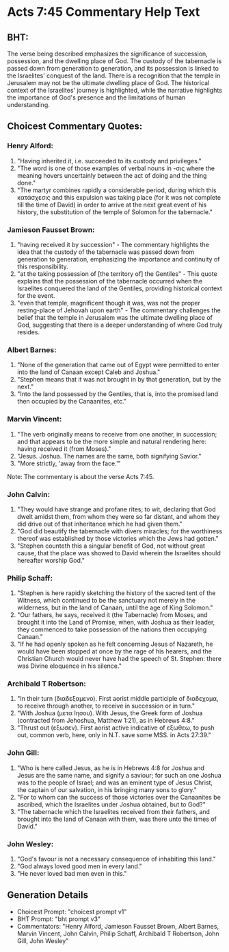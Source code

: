 # Acts 7:45 Commentary Help Text

## BHT:
The verse being described emphasizes the significance of succession, possession, and the dwelling place of God. The custody of the tabernacle is passed down from generation to generation, and its possession is linked to the Israelites' conquest of the land. There is a recognition that the temple in Jerusalem may not be the ultimate dwelling place of God. The historical context of the Israelites' journey is highlighted, while the narrative highlights the importance of God's presence and the limitations of human understanding.

## Choicest Commentary Quotes:
### Henry Alford:
1. "Having inherited it, i.e. succeeded to its custody and privileges."
2. "The word is one of those examples of verbal nouns in -σις where the meaning hovers uncertainly between the act of doing and the thing done."
3. "The martyr combines rapidly a considerable period, during which this κατάσχεσις and this expulsion was taking place (for it was not complete till the time of David) in order to arrive at the next great event of his history, the substitution of the temple of Solomon for the tabernacle."

### Jamieson Fausset Brown:
1. "having received it by succession" - The commentary highlights the idea that the custody of the tabernacle was passed down from generation to generation, emphasizing the importance and continuity of this responsibility.
2. "at the taking possession of [the territory of] the Gentiles" - This quote explains that the possession of the tabernacle occurred when the Israelites conquered the land of the Gentiles, providing historical context for the event.
3. "even that temple, magnificent though it was, was not the proper resting-place of Jehovah upon earth" - The commentary challenges the belief that the temple in Jerusalem was the ultimate dwelling place of God, suggesting that there is a deeper understanding of where God truly resides.

### Albert Barnes:
1. "None of the generation that came out of Egypt were permitted to enter into the land of Canaan except Caleb and Joshua."
2. "Stephen means that it was not brought in by that generation, but by the next."
3. "Into the land possessed by the Gentiles, that is, into the promised land then occupied by the Canaanites, etc."

### Marvin Vincent:
1. "The verb originally means to receive from one another, in succession; and that appears to be the more simple and natural rendering here: having received it (from Moses)." 
2. "Jesus. Joshua. The names are the same, both signifying Savior."
3. "More strictly, 'away from the face.'"

Note: The commentary is about the verse Acts 7:45.

### John Calvin:
1. "They would have strange and profane rites; to wit, declaring that God dwelt amidst them, from whom they were so far distant, and whom they did drive out of that inheritance which he had given them."
2. "God did beautify the tabernacle with divers miracles; for the worthiness thereof was established by those victories which the Jews had gotten."
3. "Stephen counteth this a singular benefit of God, not without great cause, that the place was showed to David wherein the Israelites should hereafter worship God."

### Philip Schaff:
1. "Stephen is here rapidly sketching the history of the sacred tent of the Witness, which continued to be the sanctuary not merely in the wilderness, but in the land of Canaan, until the age of King Solomon."
2. "Our fathers, he says, received it (the Tabernacle) from Moses, and brought it into the Land of Promise, when, with Joshua as their leader, they commenced to take possession of the nations then occupying Canaan."
3. "If he had openly spoken as he felt concerning Jesus of Nazareth, he would have been stopped at once by the rage of his hearers, and the Christian Church would never have had the speech of St. Stephen: there was Divine eloquence in his silence."

### Archibald T Robertson:
1. "In their turn (διαδεξαμενο). First aorist middle participle of διαδεχομα, to receive through another, to receive in succession or in turn." 
2. "With Joshua (μετα Ιησου). With Jesus, the Greek form of Joshua (contracted from Jehoshua, Matthew 1:21), as in Hebrews 4:8." 
3. "Thrust out (εξωσεν). First aorist active indicative of εξωθεω, to push out, common verb, here, only in N.T. save some MSS. in Acts 27:39."

### John Gill:
1. "Who is here called Jesus, as he is in Hebrews 4:8 for Joshua and Jesus are the same name, and signify a saviour; for such an one Joshua was to the people of Israel; and was an eminent type of Jesus Christ, the captain of our salvation, in his bringing many sons to glory."
2. "For to whom can the success of those victories over the Canaanites be ascribed, which the Israelites under Joshua obtained, but to God?"
3. "The tabernacle which the Israelites received from their fathers, and brought into the land of Canaan with them, was there unto the times of David."

### John Wesley:
1. "God's favour is not a necessary consequence of inhabiting this land."
2. "God always loved good men in every land."
3. "He never loved bad men even in this."


## Generation Details
- Choicest Prompt: "choicest prompt v1"
- BHT Prompt: "bht prompt v3"
- Commentators: "Henry Alford, Jamieson Fausset Brown, Albert Barnes, Marvin Vincent, John Calvin, Philip Schaff, Archibald T Robertson, John Gill, John Wesley"
